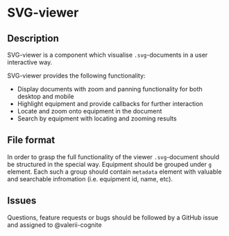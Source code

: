 SVG-viewer
==========================
## Description
SVG-viewer is a component which visualise `.svg`-documents in a user interactive way.

SVG-viewer provides the following functionality:
- Display documents with zoom and panning functionality for both desktop and mobile
- Highlight equipment and provide callbacks for further interaction
- Locate and zoom onto equipment in the document
- Search by equipment with locating and zooming results

## File format

In order to grasp the full functionality of the viewer `.svg`-document should be structured in the special way. Equipment should be grouped under `g` element. Each such a group should contain `metadata` element with valuable and searchable infromation (i.e. equipment id, name, etc).

## Issues

Questions, feature requests or bugs should be followed by a GitHub issue and assigned to @valerii-cognite
